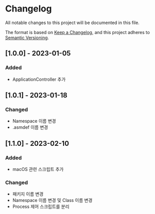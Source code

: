 # Changelog
All notable changes to this project will be documented in this file.

The format is based on [Keep a Changelog](https://keepachangelog.com/en/1.0.0/),
and this project adheres to [Semantic Versioning](https://semver.org/spec/v2.0.0.html).

## [1.0.0] - 2023-01-05
### Added
- ApplicationController 추가

## [1.0.1] - 2023-01-18
### Changed
- Namespace 이름 변경
- .asmdef 이름 변경

## [1.1.0] - 2023-02-10
### Added
- macOS 관련 스크립트 추가
### Changed
- 패키지 이름 변경
- Namespace 이름 변경 및 Class 이름 변경
- Process 제어 스크립트를 분리

